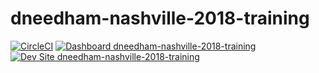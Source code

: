 # dneedham-nashville-2018-training

[![CircleCI](https://circleci.com/gh/nashville-2018-training/dneedham-nashville-2018-training.svg?style=shield)](https://circleci.com/gh/nashville-2018-training/dneedham-nashville-2018-training)
[![Dashboard dneedham-nashville-2018-training](https://img.shields.io/badge/dashboard-dneedham_nashville_2018_training-yellow.svg)](https://dashboard.pantheon.io/sites/9a80a613-de33-49ad-b200-4aa46e521bd3#dev/code)
[![Dev Site dneedham-nashville-2018-training](https://img.shields.io/badge/site-dneedham_nashville_2018_training-blue.svg)](http://dev-dneedham-nashville-2018-training.pantheonsite.io/)